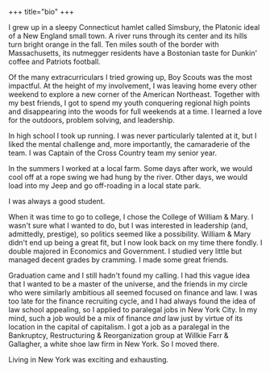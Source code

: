 +++
title="bio"
+++

I grew up in a sleepy Connecticut hamlet called Simsbury, the Platonic ideal of a New England small town. A river runs through its center and its hills turn bright orange in the fall. Ten miles south of the border with Massachusetts, its nutmegger residents have a Bostonian taste for Dunkin' coffee and Patriots football.

Of the many extracurriculars I tried growing up, Boy Scouts was the most impactful. At the height of my involvement, I was leaving home every other weekend to explore a new corner of the American Northeast. Together with my best friends, I got to spend my youth conquering regional high points and disappearing into the woods for full weekends at a time. I learned a love for the outdoors, problem solving, and leadership.

In high school I took up running. I was never particularly talented at it, but I liked the mental challenge and, more importantly, the camaraderie of the team. I was Captain of the Cross Country team my senior year.

In the summers I worked at a local farm. Some days after work, we would cool off at a rope swing we had hung by the river. Other days, we would load into my Jeep and go off-roading in a local state park.

I was always a good student.

When it was time to go to college, I chose the College of William & Mary. I wasn't sure what I wanted to do, but I was interested in leadership (and, admittedly, prestige), so politics seemed like a possibility. William & Mary didn't end up being a great fit, but I now look back on my time there fondly. I double majored in Economics and Government. I studied very little but managed decent grades by cramming. I made some great friends.

Graduation came and I still hadn't found my calling. I had this vague idea that I wanted to be a master of the universe, and the friends in my circle who were similarly ambitious all seemed focused on finance and law. I was too late for the finance recruiting cycle, and I had always found the idea of law school appealing, so I applied to paralegal jobs in New York City. In my mind, such a job would be a mix of finance _and_ law just by virtue of its location in the capital of capitalism. I got a job as a paralegal in the Bankruptcy, Restructuring & Reorganization group at Willkie Farr & Gallagher, a white shoe law firm in New York. So I moved there.

Living in New York was exciting and exhausting.
